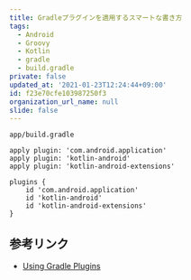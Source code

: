 ```yaml
---
title: Gradleプラグインを適用するスマートな書き方
tags:
  - Android
  - Groovy
  - Kotlin
  - gradle
  - build.gradle
private: false
updated_at: '2021-01-23T12:24:44+09:00'
id: f23e70cfe103987250f3
organization_url_name: null
slide: false
---
```

`app/build.gradle`

```groovy:before
apply plugin: 'com.android.application'
apply plugin: 'kotlin-android'
apply plugin: 'kotlin-android-extensions'
```

```groovy:after
plugins {
    id 'com.android.application'
    id 'kotlin-android'
    id 'kotlin-android-extensions'
}
```

## 参考リンク

- [Using Gradle Plugins](https://docs.gradle.org/current/userguide/plugins.html)
